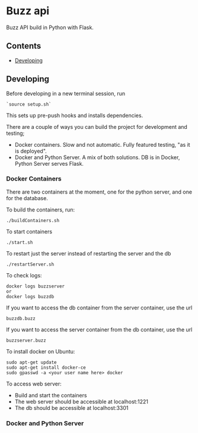 # Buzz api

Buzz API build in Python with Flask.

## Contents

- [Developing](#developing)


## Developing

Before developing in a new terminal session, run

    `source setup.sh`

This sets up pre-push hooks and installs dependencies.

There are a couple of ways you can build the project for development and testing;

- Docker containers. Slow and not automatic. Fully featured testing, "as it is deployed".
- Docker and Python Server. A mix of both solutions. DB is in Docker, Python Server serves Flask.

### Docker Containers

There are two containers at the moment, one for the python server, and one for the database.

To build the containers, run:

    ./buildContainers.sh

To start containers

    ./start.sh

To restart just the server instead of restarting the server and the db

    ./restartServer.sh

To check logs:

    docker logs buzzserver
    or
    docker logs buzzdb

If you want to access the db container from the server container, use the url

    buzzdb.buzz

If you want to access the server container from the db container, use the url

    buzzserver.buzz

To install docker on Ubuntu:

    sudo apt-get update
    sudo apt-get install docker-ce
    sudo gpasswd -a <your user name here> docker

To access web server:

- Build and start the containers
- The web server should be accessible at localhost:1221
- The db should be accessible at localhost:3301

### Docker and Python Server


